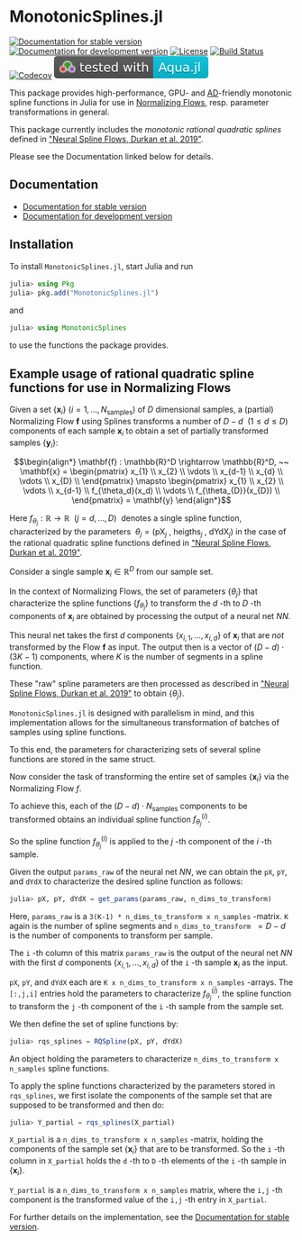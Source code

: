 # MonotonicSplines.jl

[![Documentation for stable version](https://img.shields.io/badge/docs-stable-blue.svg)](https://bat.github.io/MonotonicSplines.jl/stable)
[![Documentation for development version](https://img.shields.io/badge/docs-dev-blue.svg)](https://bat.github.io/MonotonicSplines.jl/dev)
[![License](http://img.shields.io/badge/license-MIT-brightgreen.svg?style=flat)](LICENSE.md)
[![Build Status](https://github.com/bat/MonotonicSplines.jl/workflows/CI/badge.svg?branch=main)](https://github.com/bat/MonotonicSplines.jl/actions?query=workflow%3ACI)
[![Codecov](https://codecov.io/gh/bat/MonotonicSplines.jl/branch/main/graph/badge.svg)](https://codecov.io/gh/bat/MonotonicSplines.jl)
[![Aqua QA](https://raw.githubusercontent.com/JuliaTesting/Aqua.jl/master/badge.svg)](https://github.com/JuliaTesting/Aqua.jl)


This package provides high-performance, GPU- and
[AD](https://en.wikipedia.org/wiki/Automatic_differentiation)-friendly
monotonic spline functions in Julia for use in
[Normalizing Flows](https://en.wikipedia.org/wiki/Flow-based_generative_model),
resp. parameter transformations in general.

This package currently includes the *monotonic rational quadratic splines* defined in ["Neural Spline Flows, Durkan et al. 2019"](https://arxiv.org/abs/1906.04032).

Please see the Documentation linked below for details.

## Documentation

* [Documentation for stable version](https://bat.github.io/MonotonicSplines.jl/stable)
* [Documentation for development version](https://bat.github.io/MonotonicSplines.jl/dev)

## Installation

To install `MonotonicSplines.jl`, start Julia and run 

```Julia
julia> using Pkg
julia> pkg.add("MonotonicSplines.jl")
```
and 
```Julia
julia> using MonotonicSplines
```
to use the functions the package provides.

## Example usage of rational quadratic spline functions for use in Normalizing Flows

Given a set $`\{ \mathbf{x}_i\}`$ ($`i = 1,..., N_{\text{samples}}`$) of $`D`$ dimensional samples, a (partial) Normalizing Flow $`\mathbf{f}`$ using Splines transforms a number of $`D-d~`$  ($`1 \leq d \leq D`$) components of each sample $`\mathbf{x}_i`$ to obtain a set of partially transformed samples $`\{ \mathbf{y}_i\}`$:

```math
\begin{align*}
\mathbf{f} : \mathbb{R}^D \rightarrow \mathbb{R}^D, ~~ \mathbf{x} = 
\begin{pmatrix}
x_{1}                   \\
x_{2}                   \\
\vdots                  \\
x_{d-1}                 \\
x_{d}                   \\
\vdots                  \\
x_{D}                   \\
\end{pmatrix} 
\mapsto
\begin{pmatrix}
x_{1}                   \\
x_{2}                   \\
\vdots                  \\
x_{d-1}                 \\
f_{\theta_d}(x_d)       \\
\vdots                  \\
f_{\theta_{D}}(x_{D})   \\
\end{pmatrix} 
= \mathbf{y}
\end{align*}
```
Here $`f_{\theta_j} : \mathbb{R} \rightarrow \mathbb{R} ~~ (j = d,...,D)~`$  denotes a single spline function, characterized by the parameters $`~\theta_{j} = (\text{pX}_j~, ~\text{heigths}_j~,~\text{dYdX}_j)`$ in the case of the rational quadratic spline functions defined in ["Neural Spline Flows, Durkan et al. 2019"](https://arxiv.org/abs/1906.04032). 

Consider a single sample $`\mathbf{x}_i \in \mathbb{R}^D`$ from our sample set. 

In the context of Normalizing Flows, the set of parameters $`\{\theta_j\}`$ that characterize the spline functions $`\{f_{\theta_j}\}`$ to transform the $`d`$ -th to $`D`$ -th components of $`\mathbf{x}_i`$ are obtained by processing the output of a neural net $`NN`$. 

This neural net takes the first $`d`$ components $`\{ x_{i,1},..., x_{i,d}\}`$ of $`\mathbf{x}_i`$ that are *not* transformed by the Flow $`\mathbf{f}`$ as input. The output then is a vector of $`(D-d) \cdot (3K-1)`$ components, where $`K`$ is the number of segments in a spline function. 

These "raw" spline parameters are then processed as described in ["Neural Spline Flows, Durkan et al. 2019"](https://arxiv.org/abs/1906.04032) to obtain $`\{ \theta_j \}`$. 

`MonotonicSplines.jl` is designed with parallelism in mind, and this implementation allows for the simultaneous transformation of batches of samples using spline functions.

To this end, the parameters for characterizing sets of several spline functions are stored in the same struct.

Now consider the task of transforming the entire set of samples $`\{\mathbf{x}_i\}`$ via the Normalizing Flow $`f`$. 

To achieve this, each of the $`(D-d) \cdot N_{\text{samples}}`$ components to be transformed obtains an individual spline function $`f_{\theta_j}^{(i)}`$.

So the spline function $`f_{\theta_j}^{(i)}`$ is applied to the $`j`$ -th component of the $`i`$ -th sample.

Given the output `params_raw` of the neural net $`NN`$, we can obtain the `pX`, `pY`, and `dYdX` to characterize the desired spline function as follows:
```Julia
julia> pX, pY, dYdX = get_params(params_raw, n_dims_to_transform) 
```
Here, `params_raw` is a `3(K-1) * n_dims_to_transform x n_samples` -matrix. `K` again is the number of spline segments and `n_dims_to_transform` $`~= D-d~`$ is the number of components to transform per sample. 

The `i` -th column of this matrix `params_raw` is the output of the neural net $`NN`$ with the first $`d`$ components $`\{ x_{i,1},..., x_{i,d}\}`$ of the `i` -th sample $`\mathbf{x}_i`$ as the input.

`pX`, `pY`, and `dYdX` each are `K x n_dims_to_transform x n_samples` -arrays. The `[:,j,i]` entries hold the parameters to characterize $`f_{\theta_j}^{(i)}`$, the spline function to transform the `j` -th component of the `i` -th sample from the sample set.

We then define the set of spline functions by:

```Julia
julia> rqs_splines = RQSpline(pX, pY, dYdX)
```
An object holding the parameters to characterize `n_dims_to_transform x n_samples` spline functions.

To apply the spline functions characterized by the parameters stored in `rqs_splines`, we first isolate the components of the sample set that are supposed to be transformed and then do: 

```Julia
julia> Y_partial = rqs_splines(X_partial)
```
`X_partial` is a `n_dims_to_transform x n_samples` -matrix, holding the components of the sample set $`\{\mathbf{x}_i\}`$ that are to be transformed. So the `i` -th column in `X_partial` holds the `d` -th to `D` -th elements of the `i` -th sample in $`\{\mathbf{x}_i\}`$. 

`Y_partial` is a `n_dims_to_transform x n_samples` matrix, where the `i,j` -th component is the transformed value of the `i,j` -th entry in `X_partial`. 

For further details on the implementation, see the [Documentation for stable version](https://bat.github.io/MonotonicSplines.jl/stable).
